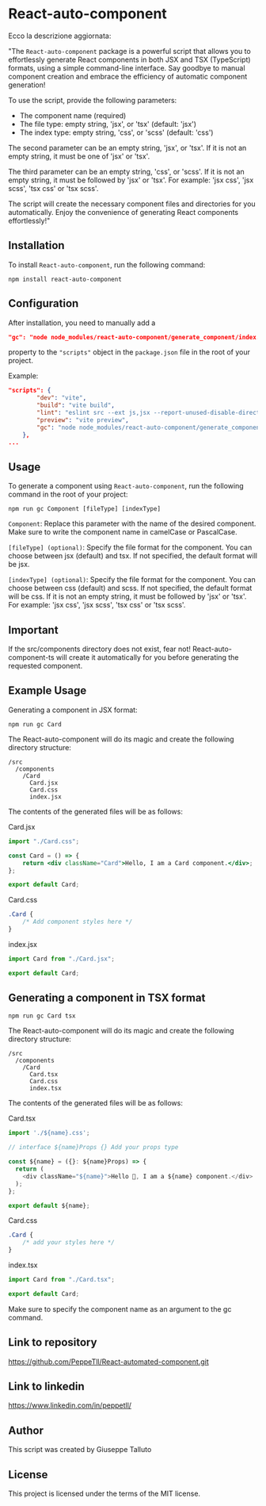 # React-auto-component

Ecco la descrizione aggiornata:

"The `React-auto-component` package is a powerful script that allows you to effortlessly generate React components in both JSX and TSX (TypeScript) formats, using a simple command-line interface. Say goodbye to manual component creation and embrace the efficiency of automatic component generation!

To use the script, provide the following parameters:

- The component name (required)
- The file type: empty string, 'jsx', or 'tsx' (default: 'jsx')
- The index type: empty string, 'css', or 'scss' (default: 'css')

The second parameter can be an empty string, 'jsx', or 'tsx'. If it is not an empty string, it must be one of 'jsx' or 'tsx'.

The third parameter can be an empty string, 'css', or 'scss'. If it is not an empty string, it must be followed by 'jsx' or 'tsx'. For example: 'jsx css', 'jsx scss', 'tsx css' or 'tsx scss'.

The script will create the necessary component files and directories for you automatically. Enjoy the convenience of generating React components effortlessly!"

## Installation

To install `React-auto-component`, run the following command:

```nodejs
npm install react-auto-component

```

## Configuration

After installation, you need to manually add a

```json
"gc": "node node_modules/react-auto-component/generate_component/index.js"

```

property to the `"scripts"` object in the `package.json` file in the root of your project.

Example:

```json
"scripts": {
		"dev": "vite",
		"build": "vite build",
		"lint": "eslint src --ext js,jsx --report-unused-disable-directives --max-warnings 0",
		"preview": "vite preview",
		"gc": "node node_modules/react-auto-component/generate_component/index.js"
	},
...

```

## Usage

To generate a component using `React-auto-component`, run the following command in the root of your project:

```nodejs
npm run gc Component [fileType] [indexType]

```

`Component`: Replace this parameter with the name of the desired component. Make sure to write the component name in camelCase or PascalCase.

`[fileType] (optional)`: Specify the file format for the component. You can choose between jsx (default) and tsx. If not specified, the default format will be jsx.

`[indexType] (optional)`: Specify the file format for the component. You can choose between css (default) and scss. If not specified, the default format will be css. If it is not an empty string, it must be followed by 'jsx' or 'tsx'. For example: 'jsx css', 'jsx scss', 'tsx css' or 'tsx scss'.

## Important

If the src/components directory does not exist, fear not! React-auto-component-ts will create it automatically for you before generating the requested component.

## Example Usage

Generating a component in JSX format:

```nodejs
npm run gc Card

```

The React-auto-component will do its magic and create the following directory structure:

```
/src
  /components
    /Card
      Card.jsx
      Card.css
      index.jsx
```

The contents of the generated files will be as follows:

Card.jsx

```jsx
import "./Card.css";

const Card = () => {
	return <div className="Card">Hello, I am a Card component.</div>;
};

export default Card;
```

Card.css

```css
.Card {
	/* Add component styles here */
}
```

index.jsx

```jsx
import Card from "./Card.jsx";

export default Card;
```

## Generating a component in TSX format

```nodejs
npm run gc Card tsx

```

The React-auto-component will do its magic and create the following directory structure:

```
/src
  /components
    /Card
      Card.tsx
      Card.css
      index.tsx
```

The contents of the generated files will be as follows:

Card.tsx

```typescript
import './${name}.css';

// interface ${name}Props {} Add your props type

const ${name} = ({}: ${name}Props) => {
  return (
    <div className="${name}">Hello 👋, I am a ${name} component.</div>
  );
};

export default ${name};
```

Card.css

```css
.Card {
	/* add your styles here */
}
```

index.tsx

```typescript
import Card from "./Card.tsx";

export default Card;
```

Make sure to specify the component name as an argument to the gc command.

## Link to repository

https://github.com/PeppeTll/React-automated-component.git

## Link to linkedin

https://www.linkedin.com/in/peppetll/

## Author

This script was created by Giuseppe Talluto

## License

This project is licensed under the terms of the MIT license.
